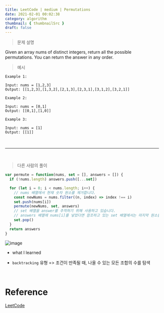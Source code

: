 ```yaml
---
title: LeetCode | medium | Permutations
date: 2021-02-01 00:02:38
category: algorithm
thumbnail: { thumbnailSrc }
draft: false
---
```


> 문제 설명

Given an array nums of distinct integers, return all the possible permutations. You can return the answer in any order.

> 예시

```
Example 1:

Input: nums = [1,2,3]
Output: [[1,2,3],[1,3,2],[2,1,3],[2,3,1],[3,1,2],[3,2,1]]

Example 2:

Input: nums = [0,1]
Output: [[0,1],[1,0]]

Example 3:

Input: nums = [1]
Output: [[1]]
```

<br>

---

<br>

> 다른 사람의 풀이

```js
var permute = function(nums, set = [], answers = []) {
  if (!nums.length) answers.push([...set])

  for (let i = 0; i < nums.length; i++) {
    // nums 배열에서 현재 숫자 원소를 제거합니다.
    const newNums = nums.filter((n, index) => index !== i)
    set.push(nums[i])
    permute(newNums, set, answers)
    // set 배열을 answer를 추적하기 위해 사용하고 있습니다.
    // answers 배열에 nums[i]를 넣었다면 참조하고 있는 set 배열에서는 마지막 원소를 제거해주어야 합니다.
    set.pop()
  }
  return answers
}
```

![image](https://user-images.githubusercontent.com/65898889/106390042-d1ba0d00-6429-11eb-8cdd-caa465ed43f8.png)

- what I learned

- `backtracking` 유형 => 조건이 만족될 때, 나올 수 있는 모든 조합의 수를 탐색

<br>

# Reference

[LeetCode](https://leetcode.com/problems/permutations/)
